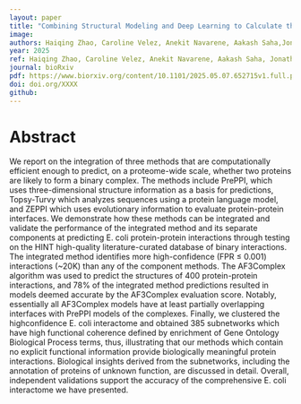 ```yaml
---
layout: paper
title: "Combining Structural Modeling and Deep Learning to Calculate the E. coli Protein Interactome and Functional Networks"
image: 
authors: Haiqing Zhao, Caroline Velez, Anekit Navarene, Aakash Saha,Jonathan Feldman, Jeffrey Skolnick, Diana Murray, Barry Honig
year: 2025
ref: Haiqing Zhao, Caroline Velez, Anekit Navarene, Aakash Saha, Jonathan Feldman, Jeffrey Skolnick, Diana Murray, Barry Honig, 2025, bioRxiv
journal: bioRxiv
pdf: https://www.biorxiv.org/content/10.1101/2025.05.07.652715v1.full.pdf
doi: doi.org/XXXX
github: 
---
```


# Abstract
We report on the integration of three methods that are computationally efficient enough to predict,
on a proteome-wide scale, whether two proteins are likely to form a binary complex. The methods
include PrePPI, which uses three-dimensional structure information as a basis for predictions,
Topsy-Turvy which analyzes sequences using a protein language model, and ZEPPI which uses
evolutionary information to evaluate protein-protein interfaces. We demonstrate how these
methods can be integrated and validate the performance of the integrated method and its
separate components at predicting E. coli protein-protein interactions through testing on the HINT
high-quality literature-curated database of binary interactions. The integrated method identifies
more high-confidence (FPR ≤ 0.001) interactions (~20K) than any of the component methods.
The AF3Complex algorithm was used to predict the structures of 400 protein-protein interactions,
and 78% of the integrated method predictions resulted in models deemed accurate by the
AF3Complex evaluation score. Notably, essentially all AF3Complex models have at least partially
overlapping interfaces with PrePPI models of the complexes. Finally, we clustered the highconfidence E. coli interactome and obtained 385 subnetworks which have high functional
coherence defined by enrichment of Gene Ontology Biological Process terms, thus, illustrating
that our methods which contain no explicit functional information provide biologically meaningful
protein interactions. Biological insights derived from the subnetworks, including the annotation of
proteins of unknown function, are discussed in detail. Overall, independent validations support
the accuracy of the comprehensive E. coli interactome we have presented.
